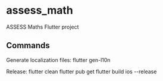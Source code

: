 # assess_math

ASSESS Maths Flutter project

## Commands
Generate localization files:
flutter gen-l10n

Release:
flutter clean
flutter pub get
flutter build ios --release

